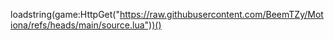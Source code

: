 loadstring(game:HttpGet("https://raw.githubusercontent.com/BeemTZy/Motiona/refs/heads/main/source.lua"))()
